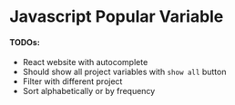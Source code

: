 # Javascript Popular Variable

#### TODOs:
* React website with autocomplete
* Should show all project variables with `show all` button
* Filter with different project
* Sort alphabetically or by frequency
